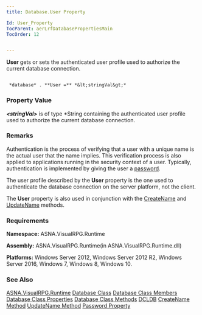 ```yaml
---
title: Database.User Property

Id: User_Property
TocParent: aerLrfDatabasePropertiesMain
TocOrder: 12


---
```


**User** gets or sets the authenticated user profile used to authorize the current database connection. 

```

 *database* . **User =** *&lt;stringVal&gt;* 
```

### Property Value
***&lt;stringVal&gt;*** is of type *String containing the authenticated user profile used to authorize the current database connection. 

### Remarks
Authentication is the process of verifying that a user with a unique name is the actual user that the name implies. This verification process is also applied to applications running in the security context of a user. Typically, authentication is implemented by giving the user a [password](Password_Property.html). 

The user profile described by the **User** property is the one used to authenticate the database connection on the server platform, not the client. 

The **User** property is also used in conjunction with the [CreateName](CreateName_Method.html) and [UpdateName](UpdateName_Method.html) methods. 

### Requirements
**Namespace:** ASNA.VisualRPG.Runtime 

**Assembly:** ASNA.VisualRPG.Runtime(in ASNA.VisualRPG.Runtime.dll) 

**Platforms:** Windows Server 2012, Windows Server 2012 R2, Windows Server 2016, Windows 7, Windows 8, Windows 10. 

### See Also
[ASNA.VisualRPG.Runtime](aerLrfRuntimeNamespace.html)
[Database Class](Date_Formats.html)
[Database Class Members](aerLrfDatabasePropertiesMain.html)
[Database Class Properties](aerLrfDatabasePropertiesMain.html)
[Database Class Methods](aerLrfDatabaseMethods.html)
[DCLDB](DCLDB.html)
[CreateName Method](CreateName_Method.html)
[UpdateName Method](UpdateName_Method.html)
[Password Property](Password_Property.html) 
